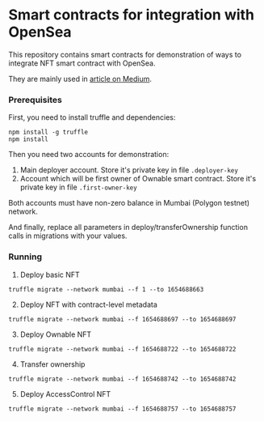 # Smart contracts for integration with OpenSea
This repository contains smart contracts for demonstration of ways to integrate NFT smart contract with OpenSea.

They are mainly used in [article on Medium]().

### Prerequisites
First, you need to install truffle and dependencies:

```shell
npm install -g truffle
npm install
```

Then you need two accounts for demonstration:
1. Main deployer account. Store it's private key in file `.deployer-key`
2. Account which will be first owner of Ownable smart contract. Store it's private key in file `.first-owner-key`

Both accounts must have non-zero balance in Mumbai (Polygon testnet) network.


And finally, replace all parameters in deploy/transferOwnership function calls in migrations with your values.

### Running
1. Deploy basic NFT
```shell
truffle migrate --network mumbai --f 1 --to 1654688663
```
2. Deploy NFT with contract-level metadata
```shell
truffle migrate --network mumbai --f 1654688697 --to 1654688697
```
3. Deploy Ownable NFT
```shell
truffle migrate --network mumbai --f 1654688722 --to 1654688722
```
4. Transfer ownership
```shell
truffle migrate --network mumbai --f 1654688742 --to 1654688742
```
5. Deploy AccessControl NFT
```shell
truffle migrate --network mumbai --f 1654688757 --to 1654688757
```